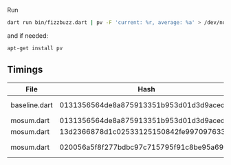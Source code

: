 Run 

```bash
dart run bin/fizzbuzz.dart | pv -F 'current: %r, average: %a' > /dev/null
```

and if needed:
```bash
apt-get install pv
```

## Timings

| File | Hash | Time | Note |
| -- | -- | -- | -- |
| baseline.dart | 0131356564de8a875913351b953d01d3d9acedfb | 82.6MiB/s | Simple output |
| mosum.dart | 0131356564de8a875913351b953d01d3d9acedfb | 212MiB/s |  |
| mosum.dart | 13d2366878d1c02533125150842fe997097633ee | 219MiB/s | Unroll |
| mosum.dart | 020056a5f8f277bdbc97c715795f91c8be95a693 | 748MiB/s | Multiple isolates |